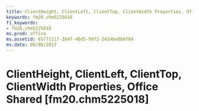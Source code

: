 ```yaml
---
title: ClientHeight, ClientLeft, ClientTop, ClientWidth Properties, Office Shared [fm20.chm5225018]
keywords: fm20.chm5225018
f1_keywords:
- fm20.chm5225018
ms.prod: office
ms.assetid: 65771117-384f-40d5-9972-2414be0b0f04
ms.date: 06/08/2017
---
```



# ClientHeight, ClientLeft, ClientTop, ClientWidth Properties, Office Shared [fm20.chm5225018]


